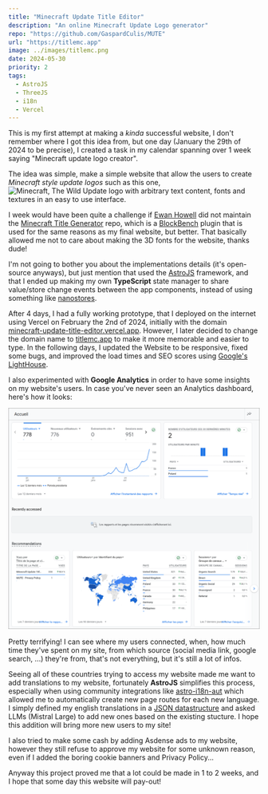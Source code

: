 ```yaml
---
title: "Minecraft Update Title Editor"
description: "An online Minecraft Update Logo generator"
repo: "https://github.com/GaspardCulis/MUTE"
url: "https://titlemc.app"
image: ../images/titlemc.png
date: 2024-05-30
priority: 2
tags:
  - AstroJS
  - ThreeJS
  - i18n
  - Vercel
---
```


This is my first attempt at making a _kinda_ successful website, I don't remember where I got this idea from, but one day (January the 29th of 2024 to be precise), I created a task in my calendar spanning over 1 week saying "Minecraft update logo creator".

The idea was simple, make a simple website that allow the users to create _Minecraft style update logos_ such as this one, ![Minecraft, The Wild Update logo](https://staticg.sportskeeda.com/editor/2022/05/bac82-16515260165756-1920.jpg) with arbitrary text content, fonts and textures in an easy to use interface.

I week would have been quite a challenge if [Ewan Howell](https://github.com/ewanhowell5195) did not maintain the [Minecraft Title Generator](https://github.com/ewanhowell5195/MinecraftTitleGenerator) repo, which is a [BlockBench](https://www.blockbench.net/) plugin that is used for the same reasons as my final website, but better. That basically allowed me not to care about making the 3D fonts for the website, thanks dude!

I'm not going to bother you about the implementations details (it's open-source anyways), but just mention that used the [AstroJS](https://astro.build) framework, and that I ended up making my own **TypeScript** state manager to share value/store change events between the app components, instead of using something like [nanostores](https://github.com/nanostores/nanostores).

After 4 days, I had a fully working prototype, that I deployed on the internet using Vercel on February the 2nd of 2024, initially with the domain [minecraft-update-title-editor.vercel.app](https://minecraft-update-title-editor.vercel.app). However, I later decided to change the domain name to [titlemc.app](https://titlemc.app) to make it more memorable and easier to type. In the following days, I updated the Website to be responsive, fixed some bugs, and improved the load times and SEO scores using [Google's LightHouse](https://github.com/GoogleChrome/lighthouse).

I also experimented with **Google Analytics** in order to have some insights on my website's users. In case you've never seen an Analytics dashboard, here's how it looks:

![Analytics dashboard](../images/titlemc-analytics.png)

Pretty terrifying! I can see where my users connected, when, how much time they've spent on my site, from which source (social media link, google search, ...) they're from, that's not everything, but it's still a lot of infos.

Seeing all of these countries trying to access my website made me want to add translations to my website, fortunately **AstroJS** simplifies this process, especially when using community integrations like [astro-i18n-aut](https://github.com/jlarmstrongiv/astro-i18n-aut) which allowed me to automatically create new page routes for each new language. I simply defined my english translations in a [JSON datastructure](https://github.com/GaspardCulis/MUTE/blob/main/src/i18n/ui.ts#L11) and asked LLMs (Mistral Large) to add new ones based on the existing stucture. I hope this addition will bring more new users to my site!

I also tried to make some cash by adding Asdense ads to my website, however they still refuse to approve my website for some unknown reason, even if I added the boring cookie banners and Privacy Policy...

Anyway this project proved me that a lot could be made in 1 to 2 weeks, and I hope that some day this website will pay-out!
